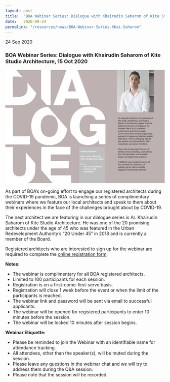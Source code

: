 ```yaml
---
layout: post
title:  "BOA Webinar Series: Dialogue with Khairudin Saharom of Kite Studio Architecture"
date:   2020-09-24
permalink: "/resources/news/BOA-Webinar-Series-Khai-Saharom"
---
```

24 Sep 2020

### **BOA Webinar Series: Dialogue with Khairudin Saharom of Kite Studio Architecture, 15 Oct 2020**

![Dialogue with Khai Saharom](images/Dialogue-with-Khai-Saharom-Poster.jpg)

As part of BOA’s on-going effort to engage our registered architects during the COVID-19 pandemic, BOA is launching a series of complimentary webinars where we feature our local architects and speak to them about their experiences in the face of the challenges brought about by COVID-19. 

The next architect we are featuring in our dialogue series is Ar. Khairudin Saharom of Kite Studio Architecture. He was one of the 20 promising architects under the age of 45 who was featured in the Urban Redevelopment Authority’s “20 Under 45” in 2018 and is currently a member of the Board. 

Registered architects who are interested to sign up for the webinar are required to complete the [online registration form]( https://forms.gle/2M2nPApzgvCG7Cjm7).

**Notes:**
* The webinar is complimentary for all BOA registered architects. 
* Limited to 100 participants for each session. 
* Registration is on a first-come-first-serve basis. 
* Registration will close 1 week before the event or when the limit of the participants is reached.
* The webinar link and password will be sent via email to successful applicants. 
* The webinar will be opened for registered participants to enter 10 minutes before the session.
* The webinar will be locked 10 minutes after session begins.

**Webinar Etiquette:**
* Please be reminded to join the Webinar with an identifiable name for attendance tracking.
* All attendees, other than the speaker(s), will be muted during the session.
* Please leave any questions in the webinar chat and we will try to address them during the Q&A session.
* Please note that the session will be recorded.
